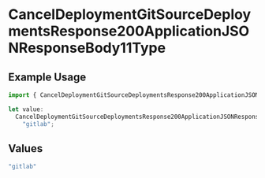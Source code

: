 # CancelDeploymentGitSourceDeploymentsResponse200ApplicationJSONResponseBody11Type

## Example Usage

```typescript
import { CancelDeploymentGitSourceDeploymentsResponse200ApplicationJSONResponseBody11Type } from "@vercel/sdk/models/canceldeploymentop.js";

let value:
  CancelDeploymentGitSourceDeploymentsResponse200ApplicationJSONResponseBody11Type =
    "gitlab";
```

## Values

```typescript
"gitlab"
```
